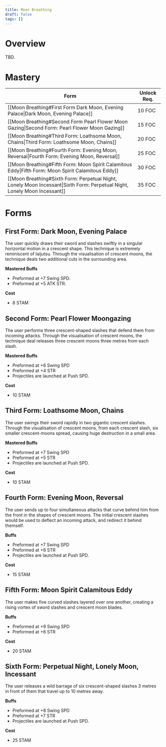 ```yaml
---
title: Moon Breathing
draft: false
tags: []
---
```


# Overview
TBD.


# Mastery

| Form                                                                                                                      | Unlock Req. |
| ------------------------------------------------------------------------------------------------------------------------- | ----------- |
| [[Moon Breathing#First Form Dark Moon, Evening Palace\|Dark Moon, Evening Palace]]                                        | 10 FOC      |
| [[Moon Breathing#Second Form Pearl Flower Moon Gazing\|Second Form: Pearl Flower Moon Gazing]]                            | 15 FOC      |
| [[Moon Breathing#Third Form: Loathsome Moon, Chains\|Third Form: Loathsome Moon, Chains]]                                 | 20 FOC      |
| [[Moon Breathing#Fourth Form: Evening Moon, Reversal\|Fourth Form: Evening Moon, Reversal]]                               | 25 FOC      |
| [[Moon Breathing#Fifth Form: Moon Spirit Calamitous Eddy\|Fifth Form: Moon Spirit Calamitous Eddy]]                       | 30 FOC      |
| [[Moon Breathing#Sixth Form: Perpetual Night, Lonely Moon Incessant\|Sixth Form: Perpetual Night, Lonely Moon Incessant]] | 35 FOC      |
# Forms

## First Form: Dark Moon, Evening Palace
The user quickly draws their sword and slashes swiftly in a singular horizontal motion in a crescent shape. This technique is extremely reminiscent of Iaijutsu. Through the visualisation of crescent moons, the technique deals two additional cuts in the surrounding area.

**Mastered Buffs**
- Preformed at +7 Swing SPD.
- Preformed at +5 ATK STR.

**Cost**
- 8 STAM
## Second Form: Pearl Flower Moongazing
The user performs three crescent-shaped slashes that defend them from incoming attacks. Through the visualisation of crescent moons, the technique deal releases three crescent moons three metres from each slash.

**Mastered Buffs**
- Preformed at +6 Swing SPD
- Preformed at +4 STR
- Projectiles are launched at Push SPD.

**Cost**
- 10 STAM
## Third Form: **Loathsome Moon, Chains**
The user swings their sword rapidly in two gigantic crescent slashes. Through the visualisation of crescent moons, from each crescent slash, six smaller crescent-moons spread, causing huge destruction in a small area.

**Mastered Buffs**
- Preformed at +7 Swing SPD
- Preformed at +5 STR
- Projectiles are launched at Push SPD.

**Cost**
- 10 STAM
## Fourth Form: **Evening Moon, Reversal**
The user sends up to four simultaneous attacks that curve behind him from the front in the shapes of crescent moons. The initial crescent slashes would be used to deflect an incoming attack, and redirect it behind themself.

**Buffs**
- Preformed at +7 Swing SPD
- Preformed at +6 STR
- Projectiles are launched at Push SPD.

**Cost**
- 15 STAM
## Fifth Form: **Moon Spirit Calamitous Eddy**
The user makes five curved slashes layered over one another, creating a rising vortex of sword slashes and crescent moon blades.

**Buffs**
- Preformed at +9 Swing SPD
- Preformed at +6 STR

**Cost**
- 20 STAM
## Sixth Form: **Perpetual Night, Lonely Moon, Incessant**
The user releases a wild barrage of six crescent-shaped slashes 3 metres in front of them that travel up to 10 metres away. 

**Buffs**
- Preformed at +8 Swing SPD
- Preformed at +7 STR
- Projectiles are launched at Push SPD.

**Cost**
- 25 STAM